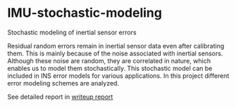 # IMU-stochastic-modeling
Stochastic modeling of inertial sensor errors

Residual random errors remain in inertial sensor data even after calibrating them. This is mainly because of the noise associated with inertial sensors. Although these noise are random, they are correlated in nature, which enables us to model them stochastically. This stochastic model can be included in INS error models for various applications. In this project different error modeling schemes are analyzed.

See detailed report in [writeup report](https://github.com/ranjeethks/IMU-stochastic-modeling/blob/master/Project_Report_Ranjeeth.pdf)
